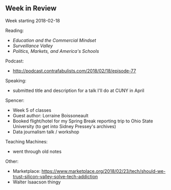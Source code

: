 ## Week in Review

Week starting 2018-02-18

Reading:
* _Education and the Commercial Mindset_
* _Surveillance Valley_
* _Politics, Markets, and America's Schools_

Podcast:
* http://podcast.contrafabulists.com/2018/02/18/episode-77

Speaking:
* submitted title and description for a talk I'll do at CUNY in April

Spencer:
* Week 5 of classes
* Guest author: Lorraine Boissoneault 
* Booked flight/hotel for my Spring Break reporting trip to Ohio State University (to get into Sidney Pressey's archives)
* Data journalism talk / workshop

Teaching Machines:
* went through old notes

Other:
* Marketplace: https://www.marketplace.org/2018/02/23/tech/should-we-trust-silicon-valley-solve-tech-addiction
* Walter Isaacson thingy
